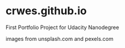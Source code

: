 # crwes.github.io
First Portfolio Project for Udacity Nanodegree


images from unsplash.com and pexels.com
